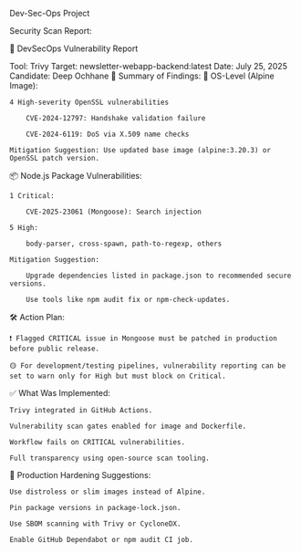 Dev-Sec-Ops Project

Security Scan Report:

📄 DevSecOps Vulnerability Report

Tool: Trivy
Target: newsletter-webapp-backend:latest
Date: July 25, 2025
Candidate: Deep Ochhane
🚨 Summary of Findings:
🔐 OS-Level (Alpine Image):

    4 High-severity OpenSSL vulnerabilities

        CVE-2024-12797: Handshake validation failure

        CVE-2024-6119: DoS via X.509 name checks

    Mitigation Suggestion: Use updated base image (alpine:3.20.3) or OpenSSL patch version.

📦 Node.js Package Vulnerabilities:

    1 Critical:

        CVE-2025-23061 (Mongoose): Search injection

    5 High:

        body-parser, cross-spawn, path-to-regexp, others

    Mitigation Suggestion:

        Upgrade dependencies listed in package.json to recommended secure versions.

        Use tools like npm audit fix or npm-check-updates.

🛠 Action Plan:

    ❗ Flagged CRITICAL issue in Mongoose must be patched in production before public release.

    🟡 For development/testing pipelines, vulnerability reporting can be set to warn only for High but must block on Critical.

✅ What Was Implemented:

    Trivy integrated in GitHub Actions.

    Vulnerability scan gates enabled for image and Dockerfile.

    Workflow fails on CRITICAL vulnerabilities.

    Full transparency using open-source scan tooling.

🧠 Production Hardening Suggestions:

    Use distroless or slim images instead of Alpine.

    Pin package versions in package-lock.json.

    Use SBOM scanning with Trivy or CycloneDX.

    Enable GitHub Dependabot or npm audit CI job.
